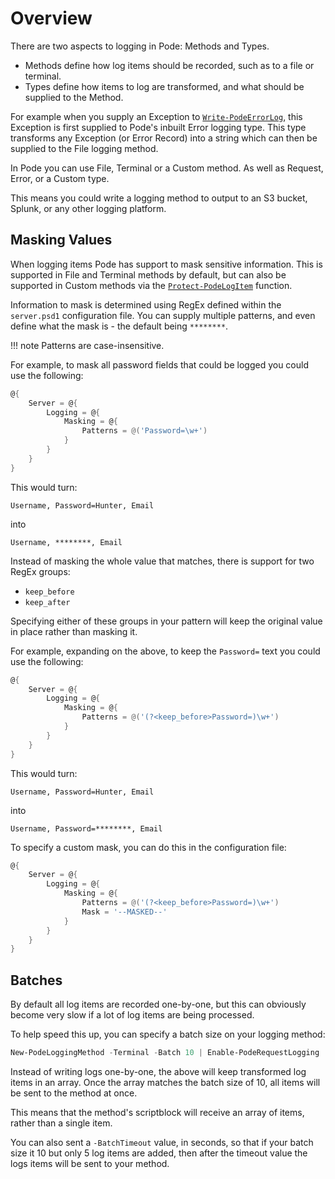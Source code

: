 # Overview

There are two aspects to logging in Pode: Methods and Types.

* Methods define how log items should be recorded, such as to a file or terminal.
* Types define how items to log are transformed, and what should be supplied to the Method.

For example when you supply an Exception to [`Write-PodeErrorLog`](../../../Functions/Logging/Write-PodeErrorLog), this Exception is first supplied to Pode's inbuilt Error logging type. This type transforms any Exception (or Error Record) into a string which can then be supplied to the File logging method.

In Pode you can use File, Terminal or a Custom method. As well as Request, Error, or a Custom type.

This means you could write a logging method to output to an S3 bucket, Splunk, or any other logging platform.

## Masking Values

When logging items Pode has support to mask sensitive information. This is supported in File and Terminal methods by default, but can also be supported in Custom methods via the [`Protect-PodeLogItem`](../../../Functions/Logging/Protect-PodeLogItem) function.

Information to mask is determined using RegEx defined within the `server.psd1` configuration file. You can supply multiple patterns, and even define what the mask is - the default being `********`.

!!! note
    Patterns are case-insensitive.

For example, to mask all password fields that could be logged you could use the following:

```powershell
@{
    Server = @{
        Logging = @{
            Masking = @{
                Patterns = @('Password=\w+')
            }
        }
    }
}
```

This would turn:

```plain
Username, Password=Hunter, Email
```

into

```plain
Username, ********, Email
```

Instead of masking the whole value that matches, there is support for two RegEx groups:

* `keep_before`
* `keep_after`

Specifying either of these groups in your pattern will keep the original value in place rather than masking it.

For example, expanding on the above, to keep the `Password=` text you could use the following:

```powershell
@{
    Server = @{
        Logging = @{
            Masking = @{
                Patterns = @('(?<keep_before>Password=)\w+')
            }
        }
    }
}
```

This would turn:

```plain
Username, Password=Hunter, Email
```

into

```plain
Username, Password=********, Email
```

To specify a custom mask, you can do this in the configuration file:

```powershell
@{
    Server = @{
        Logging = @{
            Masking = @{
                Patterns = @('(?<keep_before>Password=)\w+')
                Mask = '--MASKED--'
            }
        }
    }
}
```

## Batches

By default all log items are recorded one-by-one, but this can obviously become very slow if a lot of log items are being processed.

To help speed this up, you can specify a batch size on your logging method:

```powershell
New-PodeLoggingMethod -Terminal -Batch 10 | Enable-PodeRequestLogging
```

Instead of writing logs one-by-one, the above will keep transformed log items in an array. Once the array matches the batch size of 10, all items will be sent to the method at once.

This means that the method's scriptblock will receive an array of items, rather than a single item.

You can also sent a `-BatchTimeout` value, in seconds, so that if your batch size it 10 but only 5 log items are added, then after the timeout value the logs items will be sent to your method.
